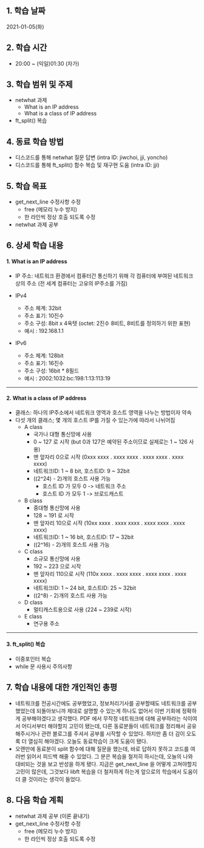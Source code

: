 ## 1. 학습 날짜

2021-01-05(화)


## 2. 학습 시간

* 20:00 ~ (익일)01:30 (자가)


## 3. 학습 범위 및 주제

* netwhat 과제
	* What is an IP address
	* What is a class of IP address
* ft_split() 복습


## 4. 동료 학습 방법

* 디스코드를 통해 netwhat 질문 답변 (intra ID: jiwchoi, jji, yoncho)
* 디스코드를 통해 ft_split() 함수 복습 및 재구현 도움 (intra ID: jji) 


## 5. 학습 목표

* get_next_line 수정사항 수정
	* free (메모리 누수 방지)
	* 한 라인씩 정상 호출 되도록 수정
* netwhat 과제 공부


## 6. 상세 학습 내용

#### 1. What is an IP address
* IP 주소: 네트워크 환경에서 컴퓨터간 통신하기 위해 각 컴퓨터에 부여된 네트워크 상의 주소 (전 세계 컴퓨터는 고유의 IP주소를 가짐)
* IPv4
	* 주소 체계: 32bit
	* 주소 표기: 10진수
	* 주소 구성: 8bit x 4옥텟 (octet: 2진수 8비트, 8비트를 정의하기 위한 표현)
	* 예시 : 192.168.1.1

* IPv6
	* 주소 체계: 128bit
	* 주소 표기: 16진수
	* 주소 구성: 16bit * 8필드
	* 예시 : 2002:1032:bc:198:1:13:113:19


<hr>

#### 2. What is a class of IP address
* 클래스: 하나의 IP주소에서 네트워크 영역과 호스트 영역을 나누는 방법이자 약속
* 다섯 개의 클래스; 몇 개의 호스트 IP를 가질 수 있는가에 따라서 나뉘어짐
	* A class
		* 국가나 대형 통신망에 사용
		* 0 ~ 127 로 시작 (but 0과 127은 예약된 주소이므로 실제로는 1 ~ 126 사용)
		* 맨 앞자리 0으로 시작 (0xxx xxxx . xxxx xxxx . xxxx xxxx . xxxx xxxx)
		* 네트워크ID: 1 ~ 8 bit, 호스트ID: 9 ~ 32bit
		* ((2^24) - 2)개의 호스트 사용 가능
			* 호스트 ID 가 모두 0 -> 네트워크 주소
			* 호스트 ID 가 모두 1 -> 브로드캐스트	
	* B class
		* 중대형 통신망에 사용
		* 128 ~ 191 로 시작
		* 맨 앞자리 10으로 시작 (10xx xxxx . xxxx xxxx . xxxx xxxx . xxxx xxxx)
		* 네트워크ID: 1 ~ 16 bit, 호스트ID: 17 ~ 32bit
		* ((2^16) - 2)개의 호스트 사용 가능
	* C class
		* 소규모 통신망에 사용
		* 192 ~ 223 으로 시작
		* 맨 앞자리 110으로 시작 (110x xxxx . xxxx xxxx . xxxx xxxx . xxxx xxxx)
		* 네트워크ID: 1 ~ 24 bit, 호스트ID: 25 ~ 32bit
		* ((2^8) - 2)개의 호스트 사용 가능
	* D class
		* 멀티캐스트용으로 사용 (224 ~ 239로 시작)
	* E class
		* 연구용 주소

<hr>

#### 3. ft_split() 복습
* 이중포인터 복습
* while 문 사용시 주의사항


## 7. 학습 내용에 대한 개인적인 총평

* 네트워크를 전공시간에도 공부했었고, 정보처리기사를 공부할때도 네트워크를 공부했었는데 되돌아보니까 제대로 설명할 수 있는게 하나도 없어서 이번 기회에 정확하게 공부해야겠다고 생각했다. PDF 에서 무작정 네트워크에 대해 공부하라는 식이여서 어디서부터 해야할지 고민이 됐는데, 다른 동료분들이 네트워크를 정리해서 공유해주시거나 관련 블로그를 주셔서 공부를 시작할 수 있었다. 하지만 좀 더 감이 오도록 더 열심히 해야겠다. 오늘도 동료학습이 크게 도움이 됐다.
* 오랜만에 동료분이 split 함수에 대해 질문을 했는데, 바로 답하지 못하고 코드를 여러번 읽어서 피드백 해줄 수 있었다. 그 분은 복습을 철저히 하시는데, 오늘의 나와 대비되는 것을 보고 반성을 하게 됐다. 지금은 get_next_line 을 어떻게 고쳐야할지 고민이 많은데, 그것보다 libft 복습을 더 철저하게 하는게 앞으로의 학습에서 도움이 더 클 것이라는 생각이 들었다.



## 8. 다음 학습 계획

* netwhat 과제 공부 (이론 끝내기)
* get_next_line 수정사항 수정
	* free (메모리 누수 방지)
	* 한 라인씩 정상 호출 되도록 수정